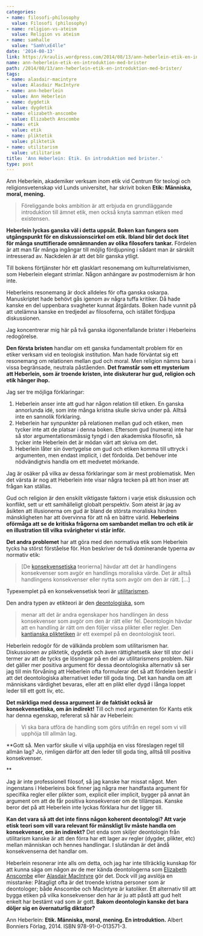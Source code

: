 ```yaml
---
categories:
- name: filosofi-philosophy
  value: Filosofi (philosophy)
- name: religion-vs-ateism
  value: Religion vs ateism
- name: samhalle
  value: "Samh\xE4lle"
date: '2014-08-13'
link: https://kraulis.wordpress.com/2014/08/13/ann-heberlein-etik-en-introduktion-med-brister/
name: ann-heberlein-etik-en-introduktion-med-brister
path: /2014/08/13/ann-heberlein-etik-en-introduktion-med-brister/
tags:
- name: alasdair-macintyre
  value: Alasdair MacIntyre
- name: ann-heberlein
  value: Ann Heberlein
- name: dygdetik
  value: dygdetik
- name: elizabeth-anscombe
  value: Elizabeth Anscombe
- name: etik
  value: etik
- name: pliktetik
  value: pliktetik
- name: utilitarism
  value: utilitarism
title: 'Ann Heberlein: Etik. En introduktion med brister.'
type: post
---
```

Ann Heberlein, akademiker verksam inom etik vid Centrum för teologi och religionsvetenskap vid Lunds universitet, har skrivit boken **Etik: Människa, moral, mening.**

> Föreliggande boks ambition är att erbjuda en grundläggande introduktion till ämnet etik, men också knyta samman etiken med existensen.

**Heberlein lyckas ganska väl i detta uppsåt. Boken kan fungera som utgångspunkt för en diskussionscirkel om etik. Ibland blir det dock litet för många snuttifierade omnämnanden av olika filosofers tankar.** Fördelen är att man får många ingångar till möjlig fördjupning i sådant man är särskilt intresserad av. Nackdelen är att det blir ganska ytligt. 

Till bokens förtjänster hör ett glasklart resonemang om kulturrelativismen, som Heberlein elegant strimlar. Någon anhängare av postmodernism är hon inte.

Heberleins resonemang är dock alldeles för ofta ganska oskarpa. Manuskriptet hade behövt gås igenom av några tuffa kritiker. Då hade kanske en del uppenbara svagheter kunnat åtgärdats. Boken hade vunnit på att utelämna kanske en tredjedel av filosoferna, och istället fördjupa diskussionen.

Jag koncentrerar mig här på två ganska iögonenfallande brister i Heberleins redogörelse.



**Den första bristen** handlar om ett ganska fundamentalt problem för en etiker verksam vid en teologisk institution. Man hade förväntat sig ett resonemang om relationen mellan gud och moral. Men religion nämns bara i vissa begränsade, neutrala påståenden. **Det framstår som ett mysterium att Heberlein, som är troende kristen, inte diskuterar hur gud, religion och etik hänger ihop.**

Jag ser tre möjliga förklaringar:

1. Heberlein anser inte att gud har någon relation till etiken. En ganska annorlunda idé, som inte många kristna skulle skriva under på. Alltså inte en sannolik förklaring.
2. Heberlein har synpunkter på relationen mellan gud och etiken, men tycker inte att de platsar i denna boken. Eftersom gud (numera) inte har så stor argumentationsmässig tyngd i den akademiska filosofin, så tycker inte Heberlein det är mödan värt att skriva om det.
3. Heberlein låter sin övertygelse om gud och etiken komma till uttryck i argumenten, men endast implicit, i det fördolda. Det behöver inte nödvändigtvis handla om ett medvetet mörkande.

Jag är osäker på vilka av dessa förklaringar som är mest problematisk. Men det värsta är nog att Heberlein inte visar några tecken på att hon inser att frågan kan ställas.

Gud och religion är den enskilt viktigaste faktorn i varje etisk diskussion och konflikt, sett ur ett samhälleligt globalt perspektiv. Som ateist är jag av åsikten att illusionerna om gud är bland de största moraliska hindren mänskligheten har att övervinna för att nå en bättre värld. **Heberleins oförmåga att se de kritiska frågorna om sambandet mellan tro och etik är en illustration till vilka svårigheter vi står inför.**

**Det andra problemet** har att göra med den normativa etik som Heberlein tycks ha störst förståelse för. Hon beskriver de två dominerande typerna av normativ etik:

> [De [konsekvensetiska](http://en.wikipedia.org/wiki/Consequentialism) teorierna] hävdar att det är handlingens konsekvenser som avgör en handlings moraliska värde. Det är alltså handlingens konsekvenser eller nytta som avgör om den är rätt. [...]

Typexemplet på en konsekvensetisk teori är [utilitarismen](http://en.wikipedia.org/wiki/Utilitarianism).

Den andra typen av etikteori är den [deontologiska](http://en.wikipedia.org/wiki/Deontological_ethics), som

> menar att det är andra egenskaper hos handlingen än dess konsekvenser som avgör om den är rätt eller fel. Deontologin hävdar att en handling är rätt om den följer vissa plikter eller regler. Den [kantianska pliktetiken](http://en.wikipedia.org/wiki/Kantian_ethics) är ett exempel på en deontologisk teori.

Heberlein redogör för de välkända problem som utilitarismen har. Diskussionen av pliktetik, dygdetik och även rättighetsetik sker till stor del i termer av att de tycks ge lösningar på en del av utilitarismens problem. När det gäller mer positiva argument för dessa deontologiska alternativ så ser jag till min förvåning att Heberlein ofta formulerar det så att fördelen består i att det deontologiska alternativet leder till goda ting. Det kan handla om att människans värdighet bevaras, eller att en plikt eller dygd i långa loppet leder till ett gott liv, etc.

**Det märkliga med dessa argument är de faktiskt också är konsekvensetiska, om än indirekt!** Till och med argumenten för Kants etik har denna egenskap, refererat så här av Heberlein:

> Vi ska bara utföra de handling som görs utifrån en regel som vi vill upphöja till allmän lag.

**Gott så. Men varför skulle vi vilja upphöja en viss föreslagen regel till allmän lag? Jo, rimligen därför att den leder till goda ting, alltså till positiva konsekvenser.

**

Jag är inte professionell filosof, så jag kanske har missat något. Men ingenstans i Heberleins bok finner jag några mer handfasta argument för specifika regler eller plikter som, explicit eller implicit, bygger på annat än argument om att de får positiva konsekvenser om de tillämpas. Kanske beror det på att Heberlein inte lyckas förklara hur det ligger till.

**Kan det vara så att det inte finns någon koherent deontologi? Att varje etisk teori som vill vara relevant för mänskligt liv måste handla om konsekvenser, om än indirekt?** Det enda som skiljer deontologin från utilitarism kanske är att den förra har ett lager av regler (dygder, plikter, etc) mellan människan och hennes handlingar. I slutändan är det ändå konsekvenserna det handlar om.

Heberlein resonerar inte alls om detta, och jag har inte tillräcklig kunskap för att kunna säga om någon av de mer kända deontologerna som [Elizabeth Anscombe](http://en.wikipedia.org/wiki/G._E._M._Anscombe) eller [Alasdair MacIntyre](http://en.wikipedia.org/wiki/Alasdair_MacIntyre) gör det. Dock vill jag avslöja en misstanke: Påtagligt ofta är det troende kristna personer som är deontologer; både Anscombe och MacIntyre är katoliker. Ett alternativ till att bygga etiken på vilka konsekvenser den har är ju att påstå att gud helt enkelt har bestämt vad som är gott. **Bakom deontologin kanske det bara döljer sig en övernaturlig diktator?**

Ann Heberlein: **Etik. Människa, moral, mening. En introduktion.** Albert Bonniers Förlag, 2014. ISBN 978-91-0-013571-3.

